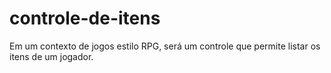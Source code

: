 # controle-de-itens
Em um contexto de jogos estilo RPG, será um controle que permite listar os itens de um jogador.
